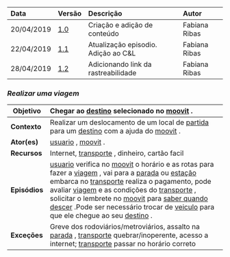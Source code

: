 |Data|Versão|Descrição|Autor|
|:---|:---|:---|:---|
|20/04/2019|[1.0](https://github.com/Andre-Eduardo/2019.1-Requisitos-Moovit/tree/master/cenarios/versao%20cenarios%201.0)|Criação e adição de conteúdo|Fabiana Ribas|
|22/04/2019|[1.1](https://github.com/Andre-Eduardo/2019.1-Requisitos-Moovit/tree/master/cenarios/versao%20cenarios%201.1)|Atualização episodio. Adição ao C&L|Fabiana Ribas|
|28/04/2019|[1.2](https://github.com/Andre-Eduardo/2019.1-Requisitos-Moovit/tree/master/cenarios/versao%20cenarios%201.2)|Adicionando link da rastreabilidade|Fabiana Ribas|


### ***<a name="Realizar_Uma_Viagem">Realizar uma viagem</a>***

|**Objetivo**|Chegar ao [destino](https://github.com/Andre-Eduardo/2019.1-Requisitos-Moovit/wiki/L14---destino) selecionado no [moovit](https://github.com/Andre-Eduardo/2019.1-Requisitos-Moovit/wiki/L38---moovit) . |
|--|:--|
|**Contexto**|Realizar um deslocamento de um local de [partida](https://github.com/Andre-Eduardo/2019.1-Requisitos-Moovit/wiki/L43---partida) para um [destino](https://github.com/Andre-Eduardo/2019.1-Requisitos-Moovit/wiki/L14---destino) com a ajuda do [moovit](https://github.com/Andre-Eduardo/2019.1-Requisitos-Moovit/wiki/L38---moovit) . |
|**Ator(es)**|[usuario](https://github.com/Andre-Eduardo/2019.1-Requisitos-Moovit/wiki/L65-Usu%C3%A1rio) , [moovit](https://github.com/Andre-Eduardo/2019.1-Requisitos-Moovit/wiki/L38---moovit) . |
|**Recursos**|Internet, [transporte](https://github.com/Andre-Eduardo/2019.1-Requisitos-Moovit/wiki/L63---transporte) , dinheiro, cartão facil |
|**Episódios**|[usuario](https://github.com/Andre-Eduardo/2019.1-Requisitos-Moovit/wiki/L65-Usu%C3%A1rio) verifica no [moovit](https://github.com/Andre-Eduardo/2019.1-Requisitos-Moovit/wiki/L38---moovit) o horário e as rotas para fazer a [viagem](https://github.com/Andre-Eduardo/2019.1-Requisitos-Moovit/wiki/L67-Viagem) , vai para a [parada](https://github.com/Andre-Eduardo/2019.1-Requisitos-Moovit/wiki/L41---parada) ou [estação](https://github.com/Andre-Eduardo/2019.1-Requisitos-Moovit/wiki/L18---esta%C3%A7%C3%A3o) embarca no [transporte](https://github.com/Andre-Eduardo/2019.1-Requisitos-Moovit/wiki/L63---transporte) realiza o pagamento, pode avaliar [viagem](https://github.com/Andre-Eduardo/2019.1-Requisitos-Moovit/wiki/L67-Viagem) e as condições do [transporte](https://github.com/Andre-Eduardo/2019.1-Requisitos-Moovit/wiki/L63---transporte) , solicitar o lembrete no [moovit](https://github.com/Andre-Eduardo/2019.1-Requisitos-Moovit/wiki/L38---moovit) para [saber quando descer](https://github.com/Andre-Eduardo/2019.1-Requisitos-Moovit/wiki/C20-saber-descer) .Pode ser necessário trocar de [veiculo](https://github.com/Andre-Eduardo/2019.1-Requisitos-Moovit/wiki/L66-Veiculo) para que ele chegue ao seu [destino](https://github.com/Andre-Eduardo/2019.1-Requisitos-Moovit/wiki/L14---destino) . |
|**Exceções**|Greve dos rodoviários/metroviários, assalto na [parada](https://github.com/Andre-Eduardo/2019.1-Requisitos-Moovit/wiki/L41---parada) , [transporte](https://github.com/Andre-Eduardo/2019.1-Requisitos-Moovit/wiki/L63---transporte) quebrar/inoperente, acesso a internet; [transporte](https://github.com/Andre-Eduardo/2019.1-Requisitos-Moovit/wiki/L63---transporte) passar no horário correto |
<br><br>